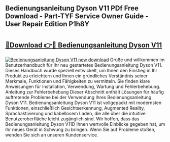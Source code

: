 ## Bedienungsanleitung Dyson V11 PDf Free Download - Part-TYF Service Owner Guide - User Repair Edition P1h8Y

# <h2><a href="http://df02m0.blite.top/?on=Bedienungsanleitung+Dyson+V11">🔗Download 👉🔴 Bedienungsanleitung Dyson V11</a></h2>

[![Bedienungsanleitung Dyson V11 new download](https://i.imgur.com/lujVjoI.png)](http://df02m0.blite.top/?on=Bedienungsanleitung+Dyson+V11)
Grüße und willkommen im Benutzerhandbuch für Ihr neu gestartetes Bedienungsanleitung Dyson V11. Dieses Handbuch wurde speziell entwickelt, um Ihnen den Einstieg in Ihr Produkt zu erleichtern und Ihnen ein gründliches Verständnis seiner Merkmale, Funktionen und Fähigkeiten zu vermitteln. Sie finden klare Anweisungen für Installation, Verwendung, Wartung und Fehlerbehebung. Anleitung zur Fehlerbehebung Dieser Abschnitt enthält Lösungen für häufig auftretende Probleme bei der Verwendung Ihres Bedienungsanleitung Dyson V11. Bedienungsanleitung Dyson V11 ist vollgepackt mit modernsten Funktionen, einschließlich Gesichtserkennung, Augmented Reality, Sprachaktivierung und kabellosem Laden, die alle über die intuitive Benutzeroberfläche leicht zugänglich sind. Wir hoffen, dass das Bedienungsanleitung Dyson V11D Ihnen wertvolle Einblicke gegeben hat, um Ihr neues Gerät in Schwung zu bringen. Wenn Sie auf Probleme stoßen, wenden Sie sich an unseren Kundenservice.
